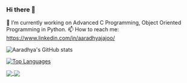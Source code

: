 ### Hi there 👋

<!--
**aaradhyajajoo/aaradhyajajoo** is a ✨ _special_ ✨ repository because its `README.md` (this file) appears on your GitHub profile.

Here are some ideas to get you started:

🔭 I’m currently working on Advanced C Programming, Object Oriented Programming in Python. 
- 🌱 I’m currently learning ...
- 👯 I’m looking to collaborate on ...
- 🤔 I’m looking for help with ...
- 💬 Ask me about ...
- 📫 How to reach me: ...
- 😄 Pronouns: ...
- ⚡ Fun fact: ...
-->

🔭 I’m currently working on Advanced C Programming, Object Oriented Programming in Python. 
📫 How to reach me: https://www.linkedin.com/in/aaradhyajajoo/


![Aaradhya's GitHub stats](https://github-readme-stats.vercel.app/api?username=aaradhyajajoo&show_icons=true&theme=radical&count_private=true)

[![Top Languages](https://github-readme-stats.vercel.app/api/top-langs/?username=aaradhyajajoo&layout=compact)](https://github.com/aaradhyajajoo/github-readme-stats)


<a href="https://github.com/aaradhyajajoo/github-readme-stats">
  <img align="center" src="https://github-readme-stats.vercel.app/api/pin/?username=aaradhyajajooa&repo=github-readme-stats" />
</a>
<a href="https://github.com/aaradhyajajoo/convoychat">
  <img align="center" src="https://github-readme-stats.vercel.app/api/pin/?username=aaradhyajajooa&repo=convoychat" />
</a>
